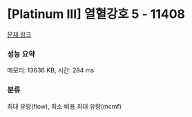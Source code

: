 # [Platinum III] 열혈강호 5 - 11408 

[문제 링크](https://www.acmicpc.net/problem/11408) 

### 성능 요약

메모리: 13636 KB, 시간: 284 ms

### 분류

최대 유량(flow), 최소 비용 최대 유량(mcmf)

